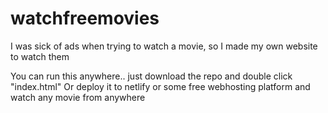 # watchfreemovies
I was sick of ads when trying to watch a movie, so I made my own website to watch them

You can run this anywhere.. just download the repo and double click "index.html"
Or deploy it to netlify or some free webhosting platform and watch any movie from anywhere
